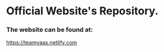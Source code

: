# Official Website's Repository.


### The website can be found at:

<https://teamyaas.netlify.com>
